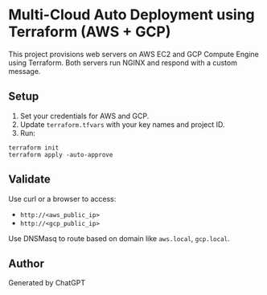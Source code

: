 # Multi-Cloud Auto Deployment using Terraform (AWS + GCP)
This project provisions web servers on AWS EC2 and GCP Compute Engine using Terraform. Both servers run NGINX and respond with a custom message.

## Setup
1. Set your credentials for AWS and GCP.
2. Update `terraform.tfvars` with your key names and project ID.
3. Run:
```
terraform init
terraform apply -auto-approve
```

## Validate
Use curl or a browser to access:
- `http://<aws_public_ip>`
- `http://<gcp_public_ip>`

Use DNSMasq to route based on domain like `aws.local`, `gcp.local`.

## Author
Generated by ChatGPT
